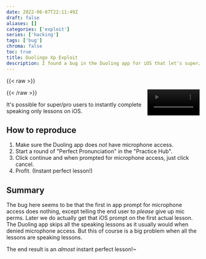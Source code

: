 ```yaml
---
date: 2022-06-07T22:11:49Z
draft: false
aliases: []
categories: ['exploit']
series: ['hacking']
tags: ['bug']
chroma: false
toc: true
title: Duolingo Xp Exploit
description: I found a bug in the Duoling app for iOS that let's super/pro users instantly complete speaking only lessons.
---
```


{{< raw >}}
<style>video { float: right; }</style>
<video width='27%' autoplay controls loop muted>
  <source src='/duolingo-xp-exploit.mp4' type='video/mp4'>
  <b>Your browser does not support the video tag!</b>
</video>
{{< /raw >}}

It's possible for super/pro users to instantly complete speaking only lessons on iOS.

## How to reproduce

1. Make sure the Duoling app does *not* have microphone access.
2. Start a round of "Perfect Pronunciation" in the "Practice Hub".
3. Click continue and when prompted for microphone access, just click cancel.
4. Profit. (Instant perfect lesson!)

## Summary
The bug here seems to be that the first in app prompt for microphone access does nothing, except telling the end user to *please* give up mic perms.
Later we do actually get that iOS prompt on the first actual lesson.
The Duoling app skips all the speaking lessons as it usually would when denied microphone access.
But this of course is a big problem when all the lessons are speaking lessons.

The end result is an *almost* instant perfect lesson!~
